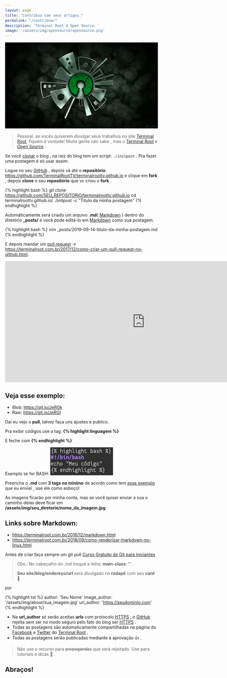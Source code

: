 ```yaml
---
layout: page
title: "Contribua com seus artigos."
permalink: "/contribua/"
description: 'Terminal Root é Open Source.'
image: '/assets/img/opensource/opensource.png'
---
```


![Contribua com seus artigos. Terminal Root é Open Source.](/assets/img/opensource/opensource.png "Contribua com seus artigos. Terminal Root é Open Source.")

> Pessoal, se vocês quiserem divulgar seus trabalhos no site [Terminal Root](https://terminalroot.com.br/), fiquem à vontade! Muita gente não sabe , mas o [Terminal Root](https://terminalroot.com.br/blog) é [Open Source](https://opensource.org/) . 

Se você  [clonar](https://terminalroot.com.br/2019/09/como-clonar-somente-um-subdiretorio-com-git-ou-svn.html) o blog , na raiz do blog tem um script: `./initpost` . Pra fazer uma postagem é só usar assim:

Logue no seu [GitHub](https://github.com/login) , depois vá até o **repositório**: <https://github.com/TerminalRootTV/terminalroottv.github.io> e clique em **fork** , depois **clone** o seu **repositório** que vc criou o **fork** .

{% highlight bash %}
git clone https://github.com/SEU_REPOSITORIO/terminalroottv.github.io
cd terminalroottv.github.io/
./initpost -c "Titulo da  minha postagem"
{% endhighlight %}

Automáticamente será criado um arquivo **.md**( [Markdown](https://terminalroot.com.br/2016/12/markdown.html) )  dentro do diretório **_posts/** e você pode editá-lo em [Markdown](https://terminalroot.com.br/2016/12/markdown.html) como sua  postagem.

{% highlight bash %}
vim _posts/2019-09-14-titulo-da-minha-postagem.md
{% endhighlight %}

E depois mandar um [pull request](https://terminalroot.com.br/2017/12/como-criar-um-pull-request-no-github.html) → <https://terminalroot.com.br/2017/12/como-criar-um-pull-request-no-github.html>.

<iframe width="920" height="400" src="https://www.youtube.com/embed/dSUT0Y7suPI" frameborder="0" allow="accelerometer; autoplay; encrypted-media; gyroscope; picture-in-picture" allowfullscreen></iframe>

## Veja esse exemplo:
+ Blob: <https://git.io/JeRGk>
+ Raw: <https://git.io/JeRGI>

Daí eu vejo o **pull**, talvez faça uns ajustes e publico.

Pra exibir códigos use a tag: **{****% highlight linguagem %****}** 

E feche com **{****% endhighlight %****}**

Exemplo se for BASH: 
![Modelo Highlight para Bash](/assets/img/opensource/highlight.png "Modelo Highlight para Bash")

Preencha o **.md** com **3 tags no mínimo** de acordo como tem [esse exemplo](https://git.io/JeRGk) que eu enviei , use ele como esboço!

As imagens ficarão por minha conta, mas se você quiser enviar a sua o caminho delas deve ficar em **/assets/img/seu_diretorio/nome_da_imagem.jpg**

## Links sobre Markdown:
+ <https://terminalroot.com.br/2016/12/markdown.html>
+ <https://terminalroot.com.br/2018/09/como-renderizar-markdown-no-linux.html>

Antes de criar faça sempre um git pull [Curso Gratuito de Git para Iniciantes](https://terminalroot.com.br/git/)

> Obs.: No cabeçalho do .md troque a linha: **main-class: ''** . 
> 
> **Seu site/blog/endereço/url** será divulgado no **rodapé** com seu **card** 🙌️ .

por

{% highlight txt %}
author: 'Seu Nome'
image_author: '/assets/img/about/sua_imagem.jpg'
url_author: 'https://seudominio.com'
{% endhighlight %}

- Na **url_author** só serão aceitas **urls** com protocolo [HTTPS]() , o [GitHub](https://github.com/) rejeita sem ser no modo seguro pelo fato do blog ser [HTTPS]() .
- Todas as postagens são automaticamente compartilhadas na página do [Facebook](https://www.facebook.com/TerminalRootTV) e [Twitter](https://twitter.com/TerminalRootTV) do [Terminal Root](https://terminalroot.com.br/) .
- Todas as postagens serão publicadas mediante à aprovação 👍️ .

> Não use o recurso para ~~propagandas~~ que será rejeitado. Use para tutoriais e dicas 📖️ .

## Abraços!
